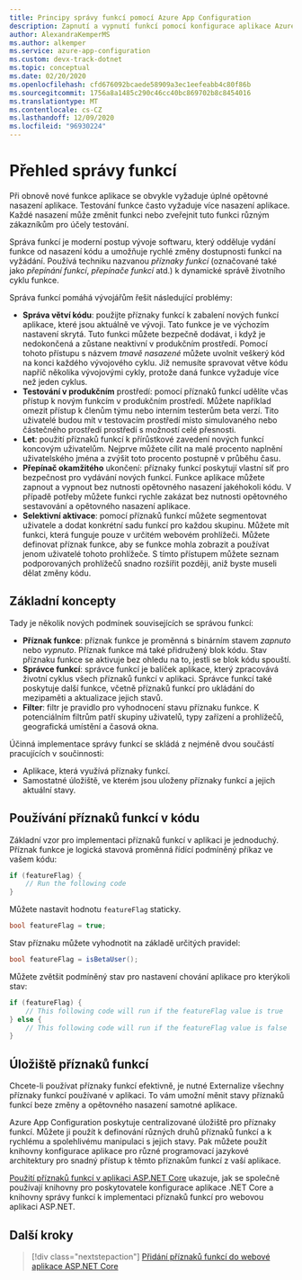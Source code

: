 ```yaml
---
title: Principy správy funkcí pomocí Azure App Configuration
description: Zapnutí a vypnutí funkcí pomocí konfigurace aplikace Azure
author: AlexandraKemperMS
ms.author: alkemper
ms.service: azure-app-configuration
ms.custom: devx-track-dotnet
ms.topic: conceptual
ms.date: 02/20/2020
ms.openlocfilehash: cfd676092bcaede58909a3ec1eefeabb4c80f86b
ms.sourcegitcommit: 1756a8a1485c290c46cc40bc869702b8c8454016
ms.translationtype: MT
ms.contentlocale: cs-CZ
ms.lasthandoff: 12/09/2020
ms.locfileid: "96930224"
---
```

# <a name="feature-management-overview"></a>Přehled správy funkcí

Při obnově nové funkce aplikace se obvykle vyžaduje úplné opětovné nasazení aplikace. Testování funkce často vyžaduje více nasazení aplikace.  Každé nasazení může změnit funkci nebo zveřejnit tuto funkci různým zákazníkům pro účely testování.  

Správa funkcí je moderní postup vývoje softwaru, který odděluje vydání funkce od nasazení kódu a umožňuje rychlé změny dostupnosti funkcí na vyžádání. Používá techniku nazvanou *příznaky funkcí* (označované také jako *přepínání funkcí*, *přepínače funkcí* atd.) k dynamické správě životního cyklu funkce.

Správa funkcí pomáhá vývojářům řešit následující problémy:

* **Správa větví kódu**: použijte příznaky funkcí k zabalení nových funkcí aplikace, které jsou aktuálně ve vývoji. Tato funkce je ve výchozím nastavení skrytá. Tuto funkci můžete bezpečně dodávat, i když je nedokončená a zůstane neaktivní v produkčním prostředí. Pomocí tohoto přístupu s názvem *tmavě nasazené* můžete uvolnit veškerý kód na konci každého vývojového cyklu. Již nemusíte spravovat větve kódu napříč několika vývojovými cykly, protože daná funkce vyžaduje více než jeden cyklus.
* **Testování v produkčním** prostředí: pomocí příznaků funkcí udělíte včas přístup k novým funkcím v produkčním prostředí. Můžete například omezit přístup k členům týmu nebo interním testerům beta verzí. Tito uživatelé budou mít v testovacím prostředí místo simulovaného nebo částečného prostředí prostředí s možností celé přesnosti.
* **Let**: použití příznaků funkcí k přírůstkové zavedení nových funkcí koncovým uživatelům. Nejprve můžete cílit na malé procento naplnění uživatelského jména a zvýšit toto procento postupně v průběhu času.
* **Přepínač okamžitého** ukončení: příznaky funkcí poskytují vlastní síť pro bezpečnost pro vydávání nových funkcí. Funkce aplikace můžete zapnout a vypnout bez nutnosti opětovného nasazení jakéhokoli kódu. V případě potřeby můžete funkci rychle zakázat bez nutnosti opětovného sestavování a opětovného nasazení aplikace.
* **Selektivní aktivace**: pomocí příznaků funkcí můžete segmentovat uživatele a dodat konkrétní sadu funkcí pro každou skupinu. Můžete mít funkci, která funguje pouze v určitém webovém prohlížeči. Můžete definovat příznak funkce, aby se funkce mohla zobrazit a používat jenom uživatelé tohoto prohlížeče. S tímto přístupem můžete seznam podporovaných prohlížečů snadno rozšířit později, aniž byste museli dělat změny kódu.

## <a name="basic-concepts"></a>Základní koncepty

Tady je několik nových podmínek souvisejících se správou funkcí:

* **Příznak funkce**: příznak funkce je proměnná s binárním stavem *zapnuto* nebo *vypnuto*. Příznak funkce má také přidružený blok kódu. Stav příznaku funkce se aktivuje bez ohledu na to, jestli se blok kódu spouští.
* **Správce funkcí**: správce funkcí je balíček aplikace, který zpracovává životní cyklus všech příznaků funkcí v aplikaci. Správce funkcí také poskytuje další funkce, včetně příznaků funkcí pro ukládání do mezipaměti a aktualizace jejich stavů.
* **Filter**: filtr je pravidlo pro vyhodnocení stavu příznaku funkce. K potenciálním filtrům patří skupiny uživatelů, typy zařízení a prohlížečů, geografická umístění a časová okna.

Účinná implementace správy funkcí se skládá z nejméně dvou součástí pracujících v součinnosti:

* Aplikace, která využívá příznaky funkcí.
* Samostatné úložiště, ve kterém jsou uloženy příznaky funkcí a jejich aktuální stavy.

## <a name="using-feature-flags-in-your-code"></a>Používání příznaků funkcí v kódu

Základní vzor pro implementaci příznaků funkcí v aplikaci je jednoduchý. Příznak funkce je logická stavová proměnná řídící podmíněný příkaz ve vašem kódu:

```csharp
if (featureFlag) {
    // Run the following code
}
```

Můžete nastavit hodnotu `featureFlag` staticky.

```csharp
bool featureFlag = true;
```

Stav příznaku můžete vyhodnotit na základě určitých pravidel:

```csharp
bool featureFlag = isBetaUser();
```

Můžete zvětšit podmíněný stav pro nastavení chování aplikace pro kterýkoli stav:

```csharp
if (featureFlag) {
    // This following code will run if the featureFlag value is true
} else {
    // This following code will run if the featureFlag value is false
}
```

## <a name="feature-flag-repository"></a>Úložiště příznaků funkcí

Chcete-li používat příznaky funkcí efektivně, je nutné Externalize všechny příznaky funkcí používané v aplikaci. To vám umožní měnit stavy příznaků funkcí beze změny a opětovného nasazení samotné aplikace.

Azure App Configuration poskytuje centralizované úložiště pro příznaky funkcí. Můžete ji použít k definování různých druhů příznaků funkcí a k rychlému a spolehlivému manipulaci s jejich stavy. Pak můžete použít knihovny konfigurace aplikace pro různé programovací jazykové architektury pro snadný přístup k těmto příznakům funkcí z vaší aplikace.

[Použití příznaků funkcí v aplikaci ASP.NET Core](./use-feature-flags-dotnet-core.md) ukazuje, jak se společně používají knihovny pro poskytovatele konfigurace aplikace .NET Core a knihovny správy funkcí k implementaci příznaků funkcí pro webovou aplikaci ASP.NET.

## <a name="next-steps"></a>Další kroky

> [!div class="nextstepaction"]
> [Přidání příznaků funkcí do webové aplikace ASP.NET Core](./quickstart-feature-flag-aspnet-core.md)  
